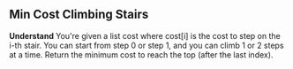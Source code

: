 ## Min Cost Climbing Stairs
**Understand**
You're given a list cost where cost[i] is the cost to step on the i-th stair.
You can start from step 0 or step 1, and you can climb 1 or 2 steps at a time.
Return the minimum cost to reach the top (after the last index).